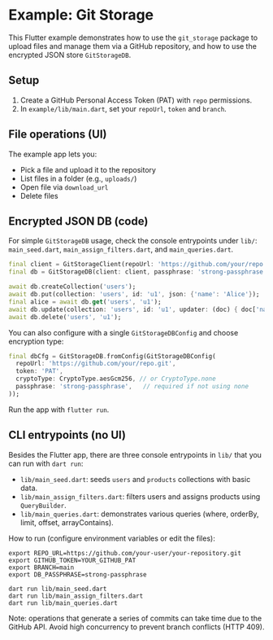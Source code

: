 # Example: Git Storage

This Flutter example demonstrates how to use the `git_storage` package to upload files and manage them via a GitHub repository, and how to use the encrypted JSON store `GitStorageDB`.

## Setup

1. Create a GitHub Personal Access Token (PAT) with `repo` permissions.
2. In `example/lib/main.dart`, set your `repoUrl`, `token` and `branch`.

## File operations (UI)

The example app lets you:
- Pick a file and upload it to the repository
- List files in a folder (e.g., `uploads/`)
- Open file via `download_url`
- Delete files

## Encrypted JSON DB (code)

For simple `GitStorageDB` usage, check the console entrypoints under `lib/`: `main_seed.dart`, `main_assign_filters.dart`, and `main_queries.dart`.

```dart
final client = GitStorageClient(repoUrl: 'https://github.com/your/repo.git', token: 'PAT');
final db = GitStorageDB(client: client, passphrase: 'strong-passphrase');

await db.createCollection('users');
await db.put(collection: 'users', id: 'u1', json: {'name': 'Alice'});
final alice = await db.get('users', 'u1');
await db.update(collection: 'users', id: 'u1', updater: (doc) { doc['name'] = 'Alice Updated'; return doc; });
await db.delete('users', 'u1');
```

You can also configure with a single `GitStorageDBConfig` and choose encryption type:

```dart
final dbCfg = GitStorageDB.fromConfig(GitStorageDBConfig(
  repoUrl: 'https://github.com/your/repo.git',
  token: 'PAT',
  cryptoType: CryptoType.aesGcm256, // or CryptoType.none
  passphrase: 'strong-passphrase',   // required if not using none
));
```

Run the app with `flutter run`.

## CLI entrypoints (no UI)

Besides the Flutter app, there are three console entrypoints in `lib/` that you can run with `dart run`:

- `lib/main_seed.dart`: seeds `users` and `products` collections with basic data.
- `lib/main_assign_filters.dart`: filters users and assigns products using `QueryBuilder`.
- `lib/main_queries.dart`: demonstrates various queries (where, orderBy, limit, offset, arrayContains).

How to run (configure environment variables or edit the files):

```
export REPO_URL=https://github.com/your-user/your-repository.git
export GITHUB_TOKEN=YOUR_GITHUB_PAT
export BRANCH=main
export DB_PASSPHRASE=strong-passphrase

dart run lib/main_seed.dart
dart run lib/main_assign_filters.dart
dart run lib/main_queries.dart
```

Note: operations that generate a series of commits can take time due to the GitHub API. Avoid high concurrency to prevent branch conflicts (HTTP 409).
